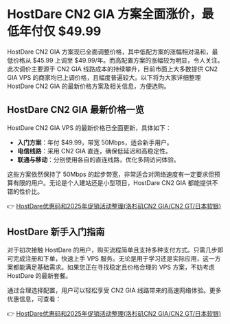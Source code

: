# HostDare CN2 GIA 方案全面涨价，最低年付仅 $49.99

HostDare CN2 GIA 方案现已全面调整价格，其中低配方案的涨幅相对温和，最低价格从 $45.99 上调至 $49.99/年。而高配置方案的涨幅较为明显，令人关注。此次调价主要源于 CN2 GIA 线路成本的持续攀升，目前市面上大多数提供 CN2 GIA VPS 的商家均已上调价格，且幅度普遍较大。以下将为大家详细整理 HostDare CN2 GIA 的最新价格方案及相关信息，方便选购。

## HostDare CN2 GIA 最新价格一览

HostDare CN2 GIA VPS 的最新价格已全面更新，具体如下：

- **入门方案**：年付 $49.99，带宽 50Mbps，适合新手用户。
- **电信线路**：采用 CN2 GIA 直连，确保低延迟和高稳定性。
- **联通与移动**：分别使用各自的直连线路，优化多网访问体验。

这些方案依然保持了 50Mbps 的起步带宽，非常适合对网络速度有一定要求但预算有限的用户。无论是个人建站还是小型项目，HostDare CN2 GIA 都能提供不错的性价比。

👉 [HostDare优惠码和2025年促销活动整理(洛杉矶CN2 GIA/CN2 GT/日本软银)](https://bit.ly/hostdare)

## HostDare 新手入门指南

对于初次接触 HostDare 的用户，购买流程简单且支持多种支付方式。只需几步即可完成注册和下单，快速上手 VPS 服务。无论是用于学习还是实际应用，这一方案都能满足基础需求。如果您正在寻找稳定且价格合理的 VPS 方案，不妨考虑 HostDare 的最新套餐。

通过合理选择配置，用户可以轻松享受 CN2 GIA 线路带来的高速网络体验。更多优惠信息，可查看：

👉 [HostDare优惠码和2025年促销活动整理(洛杉矶CN2 GIA/CN2 GT/日本软银)](https://bit.ly/hostdare)